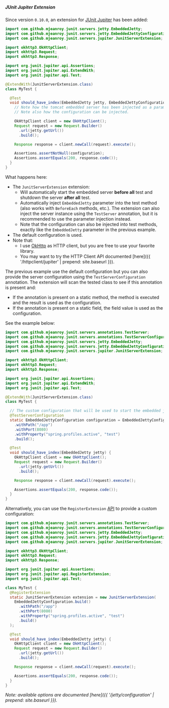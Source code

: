 ##### JUnit Jupiter Extension

Since version `0.10.0`, an extension for [JUnit Jupiter](https://junit.org/junit5/docs/current/user-guide) has been added:

```java
import com.github.mjeanroy.junit.servers.jetty.EmbeddedJetty;
import com.github.mjeanroy.junit.servers.jetty.EmbeddedJettyConfiguration;
import com.github.mjeanroy.junit.servers.jupiter.JunitServerExtension;

import okhttp3.OkHttpClient;
import okhttp3.Request;
import okhttp3.Response;

import org.junit.jupiter.api.Assertions;
import org.junit.jupiter.api.ExtendWith;
import org.junit.jupiter.api.Test;

@ExtendWith(JunitServerExtension.class)
class MyTest {

  @Test
  void should_have_index(EmbeddedJetty jetty, EmbeddedJettyConfiguration configuration) {
    // Note how the tomcat embedded server has been injected as a parameter of the test method.
    // Note also how the configuration can be injected.

    OkHttpClient client = new OkHttpClient();
    Request request = new Request.Builder()
      .url(jetty.getUrl())
      .build();

    Response response = client.newCall(request).execute();

    Assertions.assertNotNull(configuration);
    Assertions.assertEquals(200, response.code());
  }
}
```

What happens here:

- The `JunitServerExtension` extension:
  - Will automatically start the embedded server **before all** test and shutdown the server **after all** test.
  - Automatically inject `EmbeddedJetty` parameter into the test method (also works with `BeforeEach` methods, etc.). The extension can also inject
    the server instance using the `TestServer` annotation, but it is recommended to use the parameter injection instead.
  - Note that the configuration can also be injected into test methods, exactly like the `EmbeddedJetty` parameter in the previous example.
- The default configuration is used.
- Note that:
  - I use [OkHttp](http://square.github.io/okhttp/) as HTTP client, but you are free to use your favorite library.
  - You may want to try the HTTP Client API documented [here]({{ '/httpclient/jupiter' | prepend: site.baseurl }}).

The previous example use the default configuration but you can also provide the server configuration using the `TestServerConfiguration` annotation. The extension will scan the tested class to see if this annotation is present and:
- If the annotation is present on a static method, the method is executed and the result is used as the configuration.
- If the annotation is present on a static field, the field value is used as the configuration.

See the example below:

```java
import com.github.mjeanroy.junit.servers.annotations.TestServer;
import com.github.mjeanroy.junit.servers.annotations.TestServerConfiguration;
import com.github.mjeanroy.junit.servers.jetty.EmbeddedJetty;
import com.github.mjeanroy.junit.servers.jetty.EmbeddedJettyConfiguration;
import com.github.mjeanroy.junit.servers.jupiter.JunitServerExtension;

import okhttp3.OkHttpClient;
import okhttp3.Request;
import okhttp3.Response;

import org.junit.jupiter.api.Assertions;
import org.junit.jupiter.api.ExtendWith;
import org.junit.jupiter.api.Test;

@ExtendWith(JunitServerExtension.class)
class MyTest {

  // The custom configuration that will be used to start the embedded jetty server.
  @TestServerConfiguration
  static EmbeddedJettyConfiguration configuration = EmbeddedJettyConfiguration.build()
    .withPath("/app")
    .withPort(8080)
    .withProperty("spring.profiles.active", "test")
    .build();

  @Test
  void should_have_index(EmbeddedJetty jetty) {
    OkHttpClient client = new OkHttpClient();
    Request request = new Request.Builder()
      .url(jetty.getUrl())
      .build();

    Response response = client.newCall(request).execute();

    Assertions.assertEquals(200, response.code());
  }
}
```

Alternatively, you can use the `RegisterExtension` [API](https://junit.org/junit5/docs/current/user-guide/#extensions-registration) to provide a custom configuration:

```java
import com.github.mjeanroy.junit.servers.annotations.TestServer;
import com.github.mjeanroy.junit.servers.annotations.TestServerConfiguration;
import com.github.mjeanroy.junit.servers.jetty.EmbeddedJetty;
import com.github.mjeanroy.junit.servers.jetty.EmbeddedJettyConfiguration;
import com.github.mjeanroy.junit.servers.jupiter.JunitServerExtension;

import okhttp3.OkHttpClient;
import okhttp3.Request;
import okhttp3.Response;

import org.junit.jupiter.api.Assertions;
import org.junit.jupiter.api.RegisterExtension;
import org.junit.jupiter.api.Test;

class MyTest {
  @RegisterExtension
  static JunitServerExtension extension = new JunitServerExtension(
    EmbeddedJettyConfiguration.build()
      .withPath("/app")
      .withPort(8080)
      .withProperty("spring.profiles.active", "test")
      .build()
  );

  @Test
  void should_have_index(EmbeddedJetty jetty) {
    OkHttpClient client = new OkHttpClient();
    Request request = new Request.Builder()
      .url(jetty.getUrl())
      .build();

    Response response = client.newCall(request).execute();

    Assertions.assertEquals(200, response.code());
  }
}
```

*Note: available options are documented [here]({{ '/jetty/configuration' | prepend: site.baseurl }}).*
